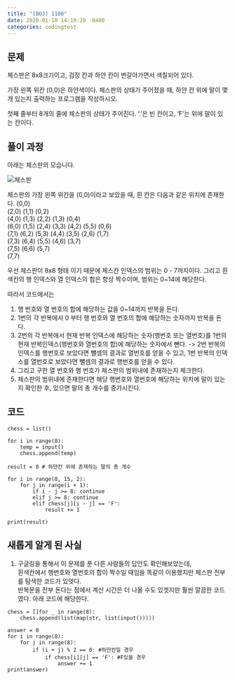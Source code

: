 ```yaml
---
title: "[BOJ] 1100"
date: 2020-01-10 14:19:28 -0400
categories: codingtest 
---
```


## 문제
체스판은 8x8크기이고, 검정 칸과 하얀 칸이 번갈아가면서 색칠되어 있다.

가장 왼쪽 위칸 (0,0)은 하얀색이다. 체스판의 상태가 주어졌을 때, 하얀 칸 위에 말이 몇 개 있는지 출력하는 프로그램을 작성하시오.

첫째 줄부터 8개의 줄에 체스판의 상태가 주어진다. ‘.’은 빈 칸이고, ‘F’는 위에 말이 있는 칸이다.

## 풀이 과정
아래는 체스판의 모습니다.

![체스판](http://www.lg-sl.net/sl_image/ALMA/ALMA2019/ALMA201908/ALMA2019080003045.jpg)

체스판의 가장 왼쪽 위칸을 (0,0)이라고 보았을 때, 흰 칸은 다음과 같은 위치에 존재한다.
(0,0)  
(2,0) (1,1) (0,2)  
(4,0) (1,3) (2,2) (1,3) (0,4)  
(6,0) (1,5) (2,4) (3,3) (4,2) (5,5) (0,6)  
(7,1) (6,2) (5,3) (4,4) (3,5) (2,6) (1,7)  
(7,3) (6,4) (5,5) (4,6) (3,7)   
(7,5) (6,6) (5,7)   
(7,7)  


우선 체스판이 8x8 형태 이기 때문에 체스칸 인덱스의 범위는 0 - 7까지이다.  그리고 흰색칸의 행 인덱스와 열 인덱스의 합은 항상 짝수이며, 범위는 0~14에 해당한다.

따라서 코드에서는
1. 행 번호와 열 번호의 합에 해당하는 값을 0~14까지 반복을 돈다.
2. 1번의 각 반복에서 0 부터 행 번호와 열 번호의 합에 해당하는 숫자까지 반복을 돈다.
3. 2번의 각 반복에서 현재 반복 인덱스에 해당하는 숫자(행번호 또는 열번호)를 1번의 현재 반복인덱스(행번호와 열번호의 합)에 해당하는 숫자에서 뺀다. 
-> 2번 반복의 인덱스를 행번호로 보았다면 뺄셈의 결과로 열번호를 얻을 수 있고,  1번 반복의 인덱스를 열번호로 보았다면 뺄셈의 결과로 행번호를 얻을 수 있다.
4. 그리고 구한 열 번호와 행 번호가 체스판의 범위내에 존재하는지 체크한다.
5. 체스판의 범위내에 존재한다면 해당 행번호와 열번호에 해당하는 위치에 말이 있는지 확인한 후, 있으면 말의 총 개수를 증가시킨다.



## 코드
```
chess = list()

for i in range(8):
    temp = input()
    chess.append(temp)

result = 0 # 하얀칸 위에 존재하는 말의 총 개수

for i in range(0, 15, 2):
    for j in range(i + 1):
        if i - j >= 8: continue
        elif j >= 8: continue
        elif chess[j][i - j] == 'F':
            result += 1

print(result)
```

## 새롭게 알게 된 사실
1. 구글링을 통해서 이 문제를 푼 다른 사람들의 답안도 확인해보았는데,  
   흰색칸에서 행번호와 열번호의 합이 짝수일 때임을 똑같이 이용했지만 체스판 전부를 탐색한 코드가 있엇다.  
   반복문을 전부 돈다는 점에서 계산 시간은 더 나올 수도 있겟지만 훨씬 깔끔한 코드였다.
   아래 코드에 해당한다.
  
 
```
chess = []for _ in range(8):
    chess.append(list(map(str, list(input()))))

answer = 0
for i in range(8):
    for j in range(8):
        if (i + j) % 2 == 0: #하얀칸일 경우
            if chess[i][j] == 'F': #F있을 경우
                answer += 1
print(answer)
```
